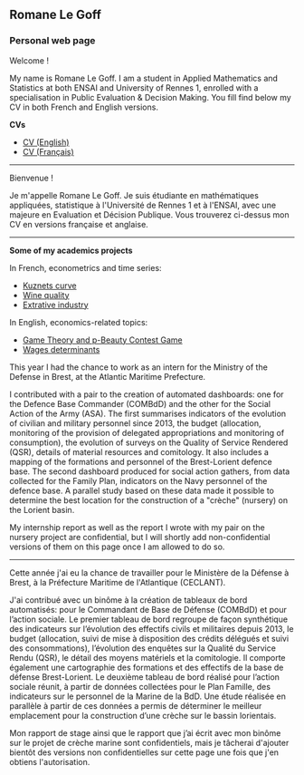 ## Romane Le Goff
### Personal web page

Welcome ! 

My name is Romane Le Goff. I am a student in Applied Mathematics and Statistics at both ENSAI and University of Rennes 1, enrolled with a specialisation in Public Evaluation & Decision Making. You fill find below my CV in both French and English versions.

**CVs**

* [CV (English)](/CV_Romane_Le-Goff_English.pdf)
* [CV (Français)](/CV_Romane_Le-Goff.pdf)

******

Bienvenue ! 

Je m'appelle Romane Le Goff. Je suis étudiante en mathématiques appliquées, statistique à l'Université de Rennes 1 et à l'ENSAI, avec une majeure en Evaluation et Décision Publique. Vous trouverez ci-dessus mon CV en versions française et anglaise.

******

**Some of my academics projects**

In French, econometrics and time series:
* [Kuznets curve](/Kuznets.pdf) 
* [Wine quality](/Anoumantou_Le-Goff_Souquière.html) 
* [Extrative industry](/Memoire.pdf) 

In English, economics-related topics:
* [Game Theory and p-Beauty Contest Game](/p-beauty-contest-cw.pdf) 
* [Wages determinants](/ECN2005_CROSS_SECTION_CW.pdf) 

This year I had the chance to work as an intern for the Ministry of the Defense in Brest, at the Atlantic Maritime Prefecture. 

I contributed with a pair to the creation of automated dashboards: one for the Defence Base Commander (COMBdD) and the other for the Social Action of the Army (ASA). The first summarises indicators of the evolution of civilian and military personnel since 2013, the budget (allocation, monitoring of the provision of delegated appropriations and monitoring of consumption), the evolution of surveys on the Quality of Service Rendered (QSR), details of material resources and comitology. It also includes a mapping of the formations and personnel of the Brest-Lorient defence base.
The second dashboard produced for social action gathers, from data collected for the Family Plan, indicators on the Navy personnel of the defence base. A parallel study based on these data made it possible to determine the best location for the construction of a "crèche" (nursery) on the Lorient basin.

My internship report as well as the report I wrote with my pair on the nursery project are confidential, but I will shortly add non-confidential versions of them on this page once I am allowed to do so.

******

Cette année j'ai eu la chance de travailler pour le Ministère de la Défense à Brest, à la Préfecture Maritime de l'Atlantique (CECLANT).

J'ai contribué avec un binôme à la création de tableaux de bord automatisés: pour le Commandant de Base de Défense (COMBdD) et pour l’action sociale. Le premier tableau de bord regroupe de façon synthétique des indicateurs sur l’évolution des effectifs civils et militaires depuis 2013, le budget (allocation, suivi de mise à disposition des crédits délégués et suivi des consommations), l’évolution des enquêtes sur la Qualité du Service Rendu (QSR), le détail des moyens matériels et la comitologie. Il comporte également une cartographie des formations et des effectifs de la base de défense Brest-Lorient.
Le deuxième tableau de bord réalisé pour l’action sociale réunit, à partir de données collectées pour le Plan Famille, des indicateurs sur le personnel de la Marine de la BdD. Une étude réalisée en parallèle à partir de ces données a permis de déterminer le meilleur emplacement pour la construction d’une crèche sur le bassin lorientais.

Mon rapport de stage ainsi que le rapport que j’ai écrit avec mon binôme sur le projet de crèche marine sont confidentiels, mais je tâcherai d'ajouter bientôt des versions non confidentielles sur cette page une fois que j'en obtiens l'autorisation.
